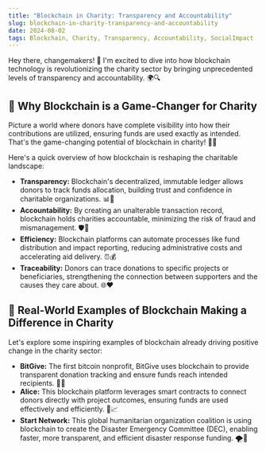 ```yaml
---
title: "Blockchain in Charity: Transparency and Accountability"
slug: blockchain-in-charity-transparency-and-accountability
date: 2024-08-02
tags: Blockchain, Charity, Transparency, Accountability, SocialImpact
---
```


Hey there, changemakers! 👋 I'm excited to dive into how blockchain technology is revolutionizing the charity sector by bringing unprecedented levels of transparency and accountability. 🌍🔍

## 🤔 Why Blockchain is a Game-Changer for Charity

Picture a world where donors have complete visibility into how their contributions are utilized, ensuring funds are used exactly as intended. That's the game-changing potential of blockchain in charity! 💖🔎

Here's a quick overview of how blockchain is reshaping the charitable landscape:

- **Transparency:** Blockchain's decentralized, immutable ledger allows donors to track funds allocation, building trust and confidence in charitable organizations. 📊👀
- **Accountability:** By creating an unalterable transaction record, blockchain holds charities accountable, minimizing the risk of fraud and mismanagement. 🛡️📝
- **Efficiency:** Blockchain platforms can automate processes like fund distribution and impact reporting, reducing administrative costs and accelerating aid delivery. ⏰💰
- **Traceability:** Donors can trace donations to specific projects or beneficiaries, strengthening the connection between supporters and the causes they care about. 🌐❤️

## 🌟 Real-World Examples of Blockchain Making a Difference in Charity

Let's explore some inspiring examples of blockchain already driving positive change in the charity sector:

- **BitGive:** The first bitcoin nonprofit, BitGive uses blockchain to provide transparent donation tracking and ensure funds reach intended recipients. 💸📍
- **Alice:** This blockchain platform leverages smart contracts to connect donors directly with project outcomes, ensuring funds are used effectively and efficiently. 🤝📈
- **Start Network:** This global humanitarian organization coalition is using blockchain to create the Disaster Emergency Committee (DEC), enabling faster, more transparent, and efficient disaster response funding. 🌪️💼